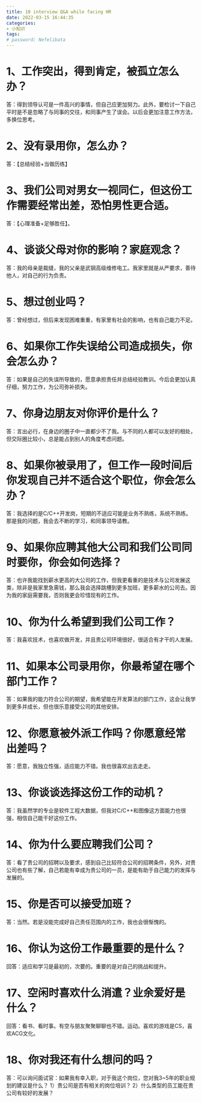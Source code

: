 ```yaml
---
title: 10 interview Q&A while facing HR
date: 2022-03-15 16:44:35
categories: 
- 小知识
tags:
# password: Nefelibata 
---
```


# 1、工作突出，得到肯定，被孤立怎么办？
答：得到领导认可是一件高兴的事情，但自己应更加努力。此外，要检讨一下自己平时是不是忽略了与同事的交往，和同事产生了误会。以后会更加注意工作方法，多换位思考。

# 2、没有录用你，怎么办？
答：【总结经验+当做历练】

# 3、我们公司对男女一视同仁，但这份工作需要经常出差，恐怕男性更合适。

答：【心理准备+足够胜任】。

# 4、谈谈父母对你的影响？家庭观念？

答：我的母亲是裁缝，我的父亲是武钢高级维修电工。我家里就是从严要求，善待他人，对自己的行为负责。

# 5、想过创业吗？

答：曾经想过，但后来发现困难重重，有家里有社会的影响，也有自己能力不足。

# 6、如果你工作失误给公司造成损失，你会怎么办？

答：如果是自己的失误所导致的，愿意承担责任并总结经验教训。今后会更加认真仔细，努力工作，为公司弥补损失。

# 7、你身边朋友对你评价是什么？

答：言出必行，在身边的圈子中一直都少不了我。与不同的人都可以友好的相处，但交际圈比较小，总是能占到别人的角度考虑问题。

# 8、如果你被录用了，但工作一段时间后你发现自己并不适合这个职位，你会怎么办？

答：我选择的是C/C++开发岗，短期的不适应可能是业务不熟练，系统不熟练。那是我的问题，我会去不断的学习，和同事领导请教。

# 9、如果你应聘其他大公司和我们公司同时要你，你会如何选择？

答：也许我能找到薪水更高的大公司的工作，但我更看重的是技术与公司发展这类，除非是我家里急需钱，那么我会选择跳槽到更多加班，更多薪水的公司去。因为我的家庭需要我，否则我更会珍惜现有的工作。

# 10、你为什么希望到我们公司工作？

答：我喜欢技术，也喜欢做开发，并且贵公司环境很好，很适合有才干的人发展。

# 11、如果本公司录用你，你最希望在哪个部门工作？

答：如果我的能力符合公司的期望，我希望能在开发算法的部门工作，这会让我学到更多并成长，但也很乐意接受公司的其他安排。

# 12、你愿意被外派工作吗？你愿意经常出差吗？

答：愿意，我独立性强，适应能力不错。我也很喜欢出去走走。

# 13、你谈谈选择这份工作的动机？

答：我虽然学的专业是软件工程大数据，但我对C/C++和图像这方面能力也很强，相信自己能干好这份工作。

# 14、你为什么要应聘我们公司？

答：看了贵公司的招聘以及要求，感到自己比较符合公司的招聘条件，另外，对贵公司也有些了解，自己若能有幸成为贵公司的一员，是能有助于自己能力的发挥与发展的。

# 15、你是否可以接受加班？

答：当然。若是没能完成好自己责任范围内的工作，我也会很惭愧的。

# 16、你认为这份工作最重要的是什么？

回答：适应和学习是最初的，次要的。重要的是对自己的挑战和提升。

# 17、空闲时喜欢什么消遣？业余爱好是什么？

回答：看书、看时事。有空与朋友聚聚聊聊也不错。运动。喜欢的游戏是CS，喜欢ACG文化。

# 18、你对我还有什么想问的吗？

答：可以询问面试官：如果我有幸入职，对于我这个岗位，您对我3~5年的职业规划的建议是什么？
1）贵公司是否有相关的岗位培训？
2）什么类型的员工能在贵公司有较好的发展？
